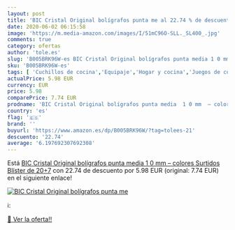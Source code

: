 ```yaml
---
layout: post
title: 'BIC Cristal Original bolígrafos punta me al 22.74 % de descuento'
date: 2020-06-02 06:15:58
image: 'https://m.media-amazon.com/images/I/51mC96O-SLL._SL400_.jpg'
comments: true
category: ofertas
author: 'tole.es'
slug: 'B005BRK96W-es BIC Cristal Original bolígrafos punta media 1 0 mm –...'
sku: 'B005BRK96W-es'
tags: [ 'Cuchillos de cocina','Equipaje','Hogar y cocina','Juegos de cuchillos de cocina','Mochilas','Mochilas tipo casual','Utensilios de cocina','bic','bolígrafos','cristal', ]
actualPrice: 5.98 EUR
currency: EUR
price: 5.98
comparePrice: 7.74 EUR
prodname: 'BIC Cristal Original bolígrafos punta media  1 0 mm  – colores Surtidos  Blíster de 20+7'
country: 'es'
flag: '🇪🇸'
brand: ''
buyurl: 'https://www.amazon.es/dp/B005BRK96W/?tag=tolees-21'
descuento: '22.74'
average: '6.197692307692308'
---
```


Está [BIC Cristal Original bolígrafos punta media  1 0 mm  – colores Surtidos  Blíster de 20+7](https://www.amazon.es/dp/B005BRK96W/?tag=tolees-21) con 22.74 de descuento por 5.98 EUR (original: 7.74 EUR) en el siguiente enlace!

[![BIC Cristal Original bolígrafos punta me](https://m.media-amazon.com/images/I/51mC96O-SLL._SL400_.jpg)](https://www.amazon.es/dp/B005BRK96W/?tag=tolees-21)

ℹ️:


[🛒 Ver la oferta!!](https://www.amazon.es/dp/B005BRK96W/?tag=tolees-21)
